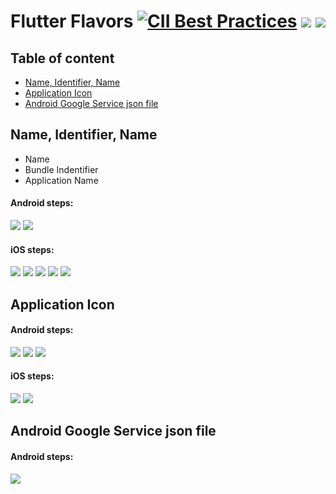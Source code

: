 # Flutter Flavors [![CII Best Practices](https://img.shields.io/badge/platform-ios%20%7C%20android-%23989898)](https://bestpractices.coreinfrastructure.org/projects/5631) [![](https://img.shields.io/badge/Flutter-3.0-blue)](https://docs.flutter.dev/development/tools/sdk/releases) [![](https://img.shields.io/badge/Xcode-13.4.1-red)]()

## Table of content
- [Name, Identifier, Name](#name,-identifier,-name)
- [Application Icon](#application-icon)
- [Android Google Service json file](#android-google-service-json-file)

## Name, Identifier, Name
- Name
- Bundle Indentifier
- Application Name

#### Android steps:
![](/android-flavor.png)
![](/android-manifest.png)

#### iOS steps:
![](/ios-build-configuration.png)
![](/ios-scheme-1.png)
![](/ios-scheme-2.png)
![](/ios-name-bundle-identifier.png)
![](/ios-infoplist.png)

## Application Icon
#### Android steps:
![](/android-flavor.png)
![](/android-manifest.png)
![](/android-appicon.png)

#### iOS steps: 
![](/ios-appicon-2.png)
![](/ios-appicon-1.png)

## Android Google Service json file
#### Android steps:
![](/android-google-service-json.png)